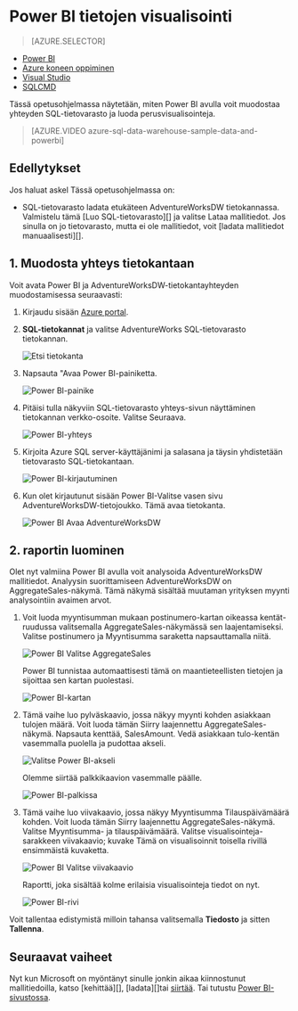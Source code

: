 <properties
   pageTitle="Power BI Microsoft Azure SQL-tietovarasto tietojen visualisointi"
   description="Power BI SQL-tietovarasto tietojen visualisointi"
   services="sql-data-warehouse"
   documentationCenter="NA"
   authors="lodipalm"
   manager="barbkess"
   editor="" />

<tags
   ms.service="sql-data-warehouse"
   ms.devlang="NA"
   ms.topic="get-started-article"
   ms.tgt_pltfrm="NA"
   ms.workload="data-services"
   ms.date="06/16/2016"
   ms.author="lodipalm;barbkess;sonyama" />

# <a name="visualize-data-with-power-bi"></a>Power BI tietojen visualisointi

> [AZURE.SELECTOR]
- [Power BI](sql-data-warehouse-get-started-visualize-with-power-bi.md)
- [Azure koneen oppiminen](sql-data-warehouse-get-started-analyze-with-azure-machine-learning.md)
- [Visual Studio](sql-data-warehouse-query-visual-studio.md)
- [SQLCMD](sql-data-warehouse-get-started-connect-sqlcmd.md) 

Tässä opetusohjelmassa näytetään, miten Power BI avulla voit muodostaa yhteyden SQL-tietovarasto ja luoda perusvisualisointeja.

> [AZURE.VIDEO azure-sql-data-warehouse-sample-data-and-powerbi]

## <a name="prerequisites"></a>Edellytykset

Jos haluat askel Tässä opetusohjelmassa on:

- SQL-tietovarasto ladata etukäteen AdventureWorksDW tietokannassa. Valmistelu tämä [Luo SQL-tietovarasto][] ja valitse Lataa mallitiedot. Jos sinulla on jo tietovarasto, mutta ei ole mallitiedot, voit [ladata mallitiedot manuaalisesti][].


## <a name="1-connect-to-your-database"></a>1. Muodosta yhteys tietokantaan

Voit avata Power BI ja AdventureWorksDW-tietokantayhteyden muodostamisessa seuraavasti:

1. Kirjaudu sisään [Azure portal][].
2. **SQL-tietokannat** ja valitse AdventureWorks SQL-tietovarasto tietokannan.

    ![Etsi tietokanta][1]

3. Napsauta "Avaa Power BI-painiketta.

    ![Power BI-painike][2]

4. Pitäisi tulla näkyviin SQL-tietovarasto yhteys-sivun näyttäminen tietokannan verkko-osoite. Valitse Seuraava.

    ![Power BI-yhteys][3]

6. Kirjoita Azure SQL server-käyttäjänimi ja salasana ja täysin yhdistetään tietovarasto SQL-tietokantaan.

    ![Power BI-kirjautuminen][4]

7. Kun olet kirjautunut sisään Power BI-Valitse vasen sivu AdventureWorksDW-tietojoukko. Tämä avaa tietokanta.

    ![Power BI Avaa AdventureWorksDW][5]



## <a name="2-create-a-report"></a>2. raportin luominen

Olet nyt valmiina Power BI avulla voit analysoida AdventureWorksDW mallitiedot. Analyysin suorittamiseen AdventureWorksDW on AggregateSales-näkymä. Tämä näkymä sisältää muutaman yrityksen myynti analysointiin avaimen arvot.

1. Voit luoda myyntisumman mukaan postinumero-kartan oikeassa kentät-ruudussa valitsemalla AggregateSales-näkymässä sen laajentamiseksi. Valitse postinumero ja Myyntisumma saraketta napsauttamalla niitä.

    ![Power BI Valitse AggregateSales][6]

    Power BI tunnistaa automaattisesti tämä on maantieteellisten tietojen ja sijoittaa sen kartan puolestasi.

    ![Power BI-kartan][7]

2. Tämä vaihe luo pylväskaavio, jossa näkyy myynti kohden asiakkaan tulojen määrä. Voit luoda tämän Siirry laajennettu AggregateSales-näkymä. Napsauta kenttää, SalesAmount. Vedä asiakkaan tulo-kentän vasemmalla puolella ja pudottaa akseli.

    ![Valitse Power BI-akseli][8]

    Olemme siirtää palkkikaavion vasemmalle päälle.

    ![Power BI-palkissa][9]

3. Tämä vaihe luo viivakaavio, jossa näkyy Myyntisumma Tilauspäivämäärä kohden. Voit luoda tämän Siirry laajennettu AggregateSales-näkymä. Valitse Myyntisumma- ja tilauspäivämäärä. Valitse visualisointeja-sarakkeen viivakaavio; kuvake Tämä on visualisoinnit toisella rivillä ensimmäistä kuvaketta.

    ![Power BI Valitse viivakaavio][10]

    Raportti, joka sisältää kolme erilaisia visualisointeja tiedot on nyt.

    ![Power BI-rivi][11]

Voit tallentaa edistymistä milloin tahansa valitsemalla **Tiedosto** ja sitten **Tallenna**.

## <a name="next-steps"></a>Seuraavat vaiheet
Nyt kun Microsoft on myöntänyt sinulle jonkin aikaa kiinnostunut mallitiedoilla, katso [kehittää][], [ladata][]tai [siirtää][]. Tai tutustu [Power BI-sivustossa][].

<!--Image references-->
[1]: media/sql-data-warehouse-get-started-visualize-with-power-bi/pbi-find-database.png
[2]: media/sql-data-warehouse-get-started-visualize-with-power-bi/pbi-button.png
[3]: media/sql-data-warehouse-get-started-visualize-with-power-bi/pbi-connect-to-azure.png
[4]: media/sql-data-warehouse-get-started-visualize-with-power-bi/pbi-sign-in.png
[5]: media/sql-data-warehouse-get-started-visualize-with-power-bi/pbi-open-adventureworks.png
[6]: media/sql-data-warehouse-get-started-visualize-with-power-bi/pbi-aggregatesales.png
[7]: media/sql-data-warehouse-get-started-visualize-with-power-bi/pbi-map.png
[8]: media/sql-data-warehouse-get-started-visualize-with-power-bi/pbi-chooseaxis.png
[9]: media/sql-data-warehouse-get-started-visualize-with-power-bi/pbi-bar.png
[10]: media/sql-data-warehouse-get-started-visualize-with-power-bi/pbi-prepare-line.png
[11]: media/sql-data-warehouse-get-started-visualize-with-power-bi/pbi-line.png
[12]: media/sql-data-warehouse-get-started-visualize-with-power-bi/pbi-save.png

<!--Article references-->
[siirtää]: sql-data-warehouse-overview-migrate.md
[kehittäminen]: sql-data-warehouse-overview-develop.md
[lataaminen]: sql-data-warehouse-overview-load.md
[Lataa mallitiedot manuaalisesti]: sql-data-warehouse-load-sample-databases.md
[connecting to SQL Data Warehouse]: sql-data-warehouse-integrate-power-bi.md
[SQL-tietovarasto luominen]: sql-data-warehouse-get-started-provision.md

<!--Other-->
[Azure portal]: https://portal.azure.com/
[Power BI-sivustossa]: http://www.powerbi.com/
